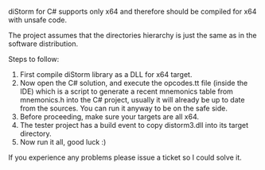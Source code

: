 diStorm for C# supports only x64 and therefore should be compiled for x64 with unsafe code.

The project assumes that the directories hierarchy is just the same as in the software distribution.

Steps to follow:
1. First compile diStorm library as a DLL for x64 target.
2. Now open the C# solution, and execute the opcodes.tt file (inside the IDE) which is a script to generate a recent mnemonics table from mnemonics.h into the C# project, usually it will already be up to date from the sources. You can run it anyway to be on the safe side.
3. Before proceeding, make sure your targets are all x64.
4. The tester project has a build event to copy distorm3.dll into its target directory.
5. Now run it all, good luck :)

If you experience any problems please issue a ticket so I could solve it.